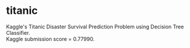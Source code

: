 # titanic
Kaggle's Titanic Disaster Survival Prediction Problem using Decision Tree Classifier. <br>
Kaggle submission score = 0.77990. 
